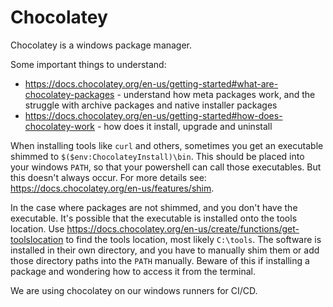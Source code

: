 # Chocolatey

Chocolatey is a windows package manager.

Some important things to understand:

- https://docs.chocolatey.org/en-us/getting-started#what-are-chocolatey-packages -
  understand how meta packages work, and the struggle with archive packages and
  native installer packages
- https://docs.chocolatey.org/en-us/getting-started#how-does-chocolatey-work -
  how does it install, upgrade and uninstall

When installing tools like `curl` and others, sometimes you get an executable
shimmed to `$($env:ChocolateyInstall)\bin`. This should be placed into your
windows `PATH`, so that your powershell can call those executables. But this
doesn't always occur. For more details see:
https://docs.chocolatey.org/en-us/features/shim.

In the case where packages are not shimmed, and you don't have the executable.
It's possible that the executable is installed onto the tools location. Use
https://docs.chocolatey.org/en-us/create/functions/get-toolslocation to find the
tools location, most likely `C:\tools`. The software is installed in their own
directory, and you have to manually shim them or add those directory paths into
the `PATH` manually. Beware of this if installing a package and wondering how to
access it from the terminal.

We are using chocolatey on our windows runners for CI/CD.
